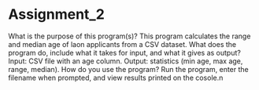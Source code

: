 # Assignment_2
What is the purpose of this program(s)? 
This program calculates the range and median age of laon applicants from a CSV dataset.
What does the program do, include what it takes for input, and what it gives as output?
Input: CSV file with an age column. Output: statistics (min age, max age, range, median).
How do you use the program?
Run the program, enter the filename when prompted, and view results printed on the cosole.n
